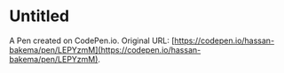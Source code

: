 # Untitled

A Pen created on CodePen.io. Original URL: [https://codepen.io/hassan-bakema/pen/LEPYzmM](https://codepen.io/hassan-bakema/pen/LEPYzmM).

